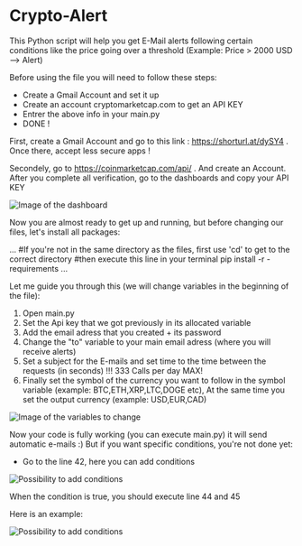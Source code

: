 # Crypto-Alert
This Python script will help you get E-Mail alerts following certain conditions like the price going over a threshold (Example: Price > 2000 USD --> Alert)

Before using the file you will need to follow these steps:
* Create a Gmail Account and set it up
* Create an account cryptomarketcap.com to get an API KEY
* Entrer the above info in your main.py
* DONE !

First, create a Gmail Account and go to this link : https://shorturl.at/dySY4 . Once there, accept less secure apps !

Secondely, go to https://coinmarketcap.com/api/ . And create an Account. After you complete all verification, go to the dashboards and copy your API KEY

![Image of the dashboard](https://github.com/saadze/Crypto-Alert/blob/main/images/coinmarketKEY.PNG)

Now you are almost ready to get up and running, but before changing our files, let's install all packages:

...
#If you're not in the same directory as the files, first use 'cd' to get to the correct directory
#then execute this line in your terminal
pip install -r -requirements
...

Let me guide you through this (we will change variables in the beginning of the file):
1. Open main.py
2. Set the Api key that we got previously in its allocated variable
3. Add the email adress that you created + its password
4. Change the "to" variable to your main email adress (where you will receive alerts)
5. Set a subject for the E-mails and set time to the time between the requests (in seconds) !!! 333 Calls per day MAX!
6. Finally set the symbol of the currency you want to follow in the symbol variable (example: BTC,ETH,XRP,LTC,DOGE etc), At the same time you set the output currency (example: USD,EUR,CAD)

![Image of the variables to change](https://github.com/saadze/Crypto-Alert/blob/main/images/variables.PNG)

Now your code is fully working (you can execute main.py) it will send automatic e-mails :) But if you want specific conditions, you're not done yet:
* Go to the line 42, here you can add conditions

![Possibility to add conditions](https://github.com/saadze/Crypto-Alert/blob/main/images/conditions.PNG)

When the condition is true, you should execute line 44 and 45

Here is an example:

![Possibility to add conditions](https://github.com/saadze/Crypto-Alert/blob/main/images/conditionsGood.PNG)



